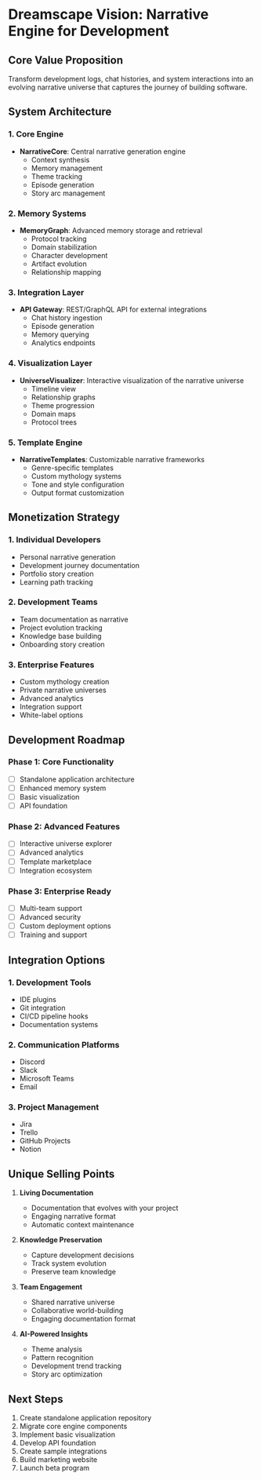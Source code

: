 # Dreamscape Vision: Narrative Engine for Development

## Core Value Proposition
Transform development logs, chat histories, and system interactions into an evolving narrative universe that captures the journey of building software.

## System Architecture

### 1. Core Engine
- **NarrativeCore**: Central narrative generation engine
  - Context synthesis
  - Memory management
  - Theme tracking
  - Episode generation
  - Story arc management

### 2. Memory Systems
- **MemoryGraph**: Advanced memory storage and retrieval
  - Protocol tracking
  - Domain stabilization
  - Character development
  - Artifact evolution
  - Relationship mapping

### 3. Integration Layer
- **API Gateway**: REST/GraphQL API for external integrations
  - Chat history ingestion
  - Episode generation
  - Memory querying
  - Analytics endpoints

### 4. Visualization Layer
- **UniverseVisualizer**: Interactive visualization of the narrative universe
  - Timeline view
  - Relationship graphs
  - Theme progression
  - Domain maps
  - Protocol trees

### 5. Template Engine
- **NarrativeTemplates**: Customizable narrative frameworks
  - Genre-specific templates
  - Custom mythology systems
  - Tone and style configuration
  - Output format customization

## Monetization Strategy

### 1. Individual Developers
- Personal narrative generation
- Development journey documentation
- Portfolio story creation
- Learning path tracking

### 2. Development Teams
- Team documentation as narrative
- Project evolution tracking
- Knowledge base building
- Onboarding story creation

### 3. Enterprise Features
- Custom mythology creation
- Private narrative universes
- Advanced analytics
- Integration support
- White-label options

## Development Roadmap

### Phase 1: Core Functionality
- [ ] Standalone application architecture
- [ ] Enhanced memory system
- [ ] Basic visualization
- [ ] API foundation

### Phase 2: Advanced Features
- [ ] Interactive universe explorer
- [ ] Advanced analytics
- [ ] Template marketplace
- [ ] Integration ecosystem

### Phase 3: Enterprise Ready
- [ ] Multi-team support
- [ ] Advanced security
- [ ] Custom deployment options
- [ ] Training and support

## Integration Options

### 1. Development Tools
- IDE plugins
- Git integration
- CI/CD pipeline hooks
- Documentation systems

### 2. Communication Platforms
- Discord
- Slack
- Microsoft Teams
- Email

### 3. Project Management
- Jira
- Trello
- GitHub Projects
- Notion

## Unique Selling Points

1. **Living Documentation**
   - Documentation that evolves with your project
   - Engaging narrative format
   - Automatic context maintenance

2. **Knowledge Preservation**
   - Capture development decisions
   - Track system evolution
   - Preserve team knowledge

3. **Team Engagement**
   - Shared narrative universe
   - Collaborative world-building
   - Engaging documentation format

4. **AI-Powered Insights**
   - Theme analysis
   - Pattern recognition
   - Development trend tracking
   - Story arc optimization

## Next Steps

1. Create standalone application repository
2. Migrate core engine components
3. Implement basic visualization
4. Develop API foundation
5. Create sample integrations
6. Build marketing website
7. Launch beta program 
